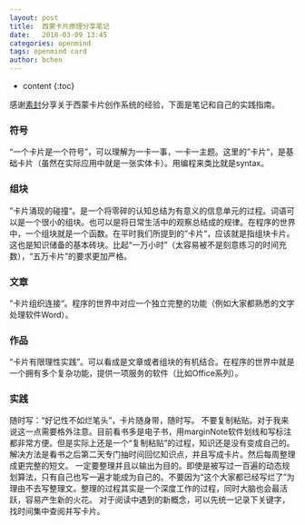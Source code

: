 ```yaml
---
layout: post
title:  西蒙卡片原理分享笔记
date:   2018-03-09 13:45
categories: openmind
tags: openmind card
author: bchen
---
```


* content
{:toc}

感谢[素封](http://www.cnfeat.com/)分享关于西蒙卡片创作系统的经验，下面是笔记和自己的实践指南。





### 符号

“一个卡片是一个符号”，可以理解为一卡一事，一卡一主题。这里的”卡片“，是基础卡片（虽然在实际应用中就是一张实体卡）。用编程来类比就是syntax。

### 组块

”卡片涌现的碰撞“。是一个将零碎的认知总结为有意义的信息单元的过程。词语可以是一个很小的组块。也可以是将日常生活中的观察总结成的规律。在程序的世界中，一个组块就是一个函数。在平时我们所提到的”卡片“，应该就是指组块卡片。这也是知识储备的基本砖块。比起“一万小时”（太容易被不是刻意练习的时间充数），“五万卡片”的要求更加严格。

### 文章

”卡片组织连接“。程序的世界中对应一个独立完整的功能（例如大家都熟悉的文字处理软件Word）。

### 作品

“卡片有限理性实践”。可以看成是文章或者组块的有机结合。在程序的世界中就是一个拥有多个复杂功能，提供一项服务的软件（比如Office系列）。

### 实践

随时写：“好记性不如烂笔头”，卡片随身带，随时写。
不要复制粘贴。对于我来说这一点需要格外注意。目前看书多是电子书，用marginNote软件划线和写标注都非常方便。但是实际上还是一个“复制粘贴”的过程，知识还是没有变成自己的。解决方法是看书之后第二天专门抽时间回忆知识点，并且写成卡片。然后每周整理成更完整的短文。
一定要整理并且以输出为目的。即使是被写过一百遍的动态规划算法，只有自己也写一遍才能成为自己的。不要因为“这个大家都已经写烂了”为理由不去写整理文。整理的过程其实是一个深度工作的过程，同时大脑也会最活跃，容易产生新的火花。
对于阅读中遇到的新概念，可以先统一记录下关键字，找时间集中查阅并写卡片。
